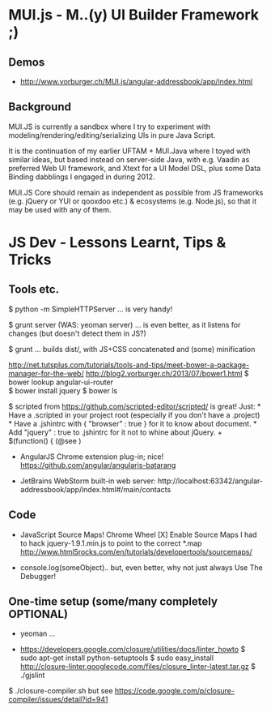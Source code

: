 MUI.js - M..(y) UI Builder Framework ;)
======

Demos
---
* http://www.vorburger.ch/MUI.js/angular-addressbook/app/index.html

Background
---

MUI.JS is currently a sandbox where I try to experiment with 
modeling/rendering/editing/serializing UIs in pure Java Script.

It is the continuation of my earlier UFTAM + MUI.Java where I toyed with similar ideas,
but based instead on server-side Java, with e.g. Vaadin as preferred Web UI framework,
and Xtext for a UI Model DSL, plus some Data Binding dabblings I engaged in during 2012. 

MUI.JS Core should remain as independent as possible from JS frameworks 
(e.g. jQuery or YUI or qooxdoo etc.) & ecosystems (e.g. Node.js), so that
it may be used with any of them.
 
 
JS Dev - Lessons Learnt, Tips & Tricks
====

Tools etc.
---

$ python -m SimpleHTTPServer
... is very handy!

$ grunt server  (WAS: yeoman server)
... is even better, as it listens for changes (but doesn't detect them in JS?)

$ grunt
... builds dist/, with JS+CSS concatenated and (some) minification

http://net.tutsplus.com/tutorials/tools-and-tips/meet-bower-a-package-manager-for-the-web/
http://blog2.vorburger.ch/2013/07/bower1.html
$ bower lookup angular-ui-router	
$ bower install jquery
$ bower ls

$ scripted from https://github.com/scripted-editor/scripted/ is great! Just:
	* Have a .scripted in your project root (especially if you don't have a .project)
	* Have a .jshintrc with { "browser" : true } for it to know about document.
	* Add "jquery" : true to .jshintrc for it not to whine about jQuery. + $(function() { (@see )

* AngularJS Chrome extension plug-in; nice! https://github.com/angular/angularjs-batarang

* JetBrains WebStorm built-in web server: http://localhost:63342/angular-addressbook/app/index.html#/main/contacts


Code
----

* JavaScript Source Maps!  Chrome Wheel [X] Enable Source Maps
  I had to hack jquery-1.9.1.min.js to point to the correct *.map
  http://www.html5rocks.com/en/tutorials/developertools/sourcemaps/

* console.log(someObject).. but, even better, why not just always Use The Debugger!


One-time setup (some/many completely OPTIONAL)
---

* yeoman ...

* https://developers.google.com/closure/utilities/docs/linter_howto
$ sudo apt-get install python-setuptools
$ sudo easy_install http://closure-linter.googlecode.com/files/closure_linter-latest.tar.gz
$ ./gjslint

$ ./closure-compiler.sh
  but see https://code.google.com/p/closure-compiler/issues/detail?id=941

